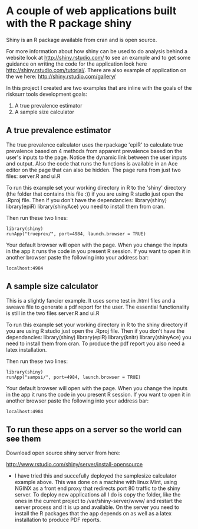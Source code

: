 # A couple of web applications built with the R package shiny


Shiny is an R package available from cran and is open source.

For more information about how shiny can be used to do analysis behind a website
look at http://shiny.rstudio.com/ to see an example and to get some guidance on
writing the code for the application look here http://shiny.rstudio.com/tutorial/. 
There are also example of application on the we here: http://shiny.rstudio.com/gallery/


In this project I created are two examples that are inline with the goals of
the risksurr tools development goals: 

1. A true prevalence estimator
2. A sample size calculator


## A true prevalence estimator
The true prevalence calculator uses the rpackage 'epiR' to
calculate true prevalence based on 4 methods from apparent
prevalence based on the user's inputs to the page. Notice
the dynamic link between the user inputs and output. Also 
the code that runs the functions is available in an Ace 
editor on the page that can also be hidden. The page runs
from just two files: server.R and ui.R

To run this example set your working directory in R to the 'shiny'
directory (the folder that contains this file :)) if you are using
R studio just open the .Rproj file. Then if you don't have the
dependancies: library(shiny) library(epiR) library(shinyAce)
you need to install them from cran.

Then run these two lines:

    library(shiny)
    runApp("trueprev/", port=4984, launch.browser = TRUE)

Your default browser will open with the page. When you change
the inputs in the app it runs the code in you present R session.
If you want to open it in another browser paste the following
into your address bar:

    localhost:4984

## A sample size calculator

This is a slightly fancier example. It uses some test in .html
files and a sweave file to generate a pdf report for the user. 
The essential functionality is still in the two files server.R
and ui.R

To run this example set your working directory in R to the shiny
directory if you are using R studio just open the .Rproj file. Then if
you don't have the dependancies: library(shiny) library(epiR)
library(knitr) library(shinyAce) you need to install them from cran. To
produce the pdf report you also need a latex installation.

Then run these two lines:

    library(shiny)
    runApp("sampsi/", port=4984, launch.browser = TRUE)

Your default browser will open with the page. When you change
the inputs in the app it runs the code in you present R session.
If you want to open it in another browser paste the following
into your address bar:

    localhost:4984


## To run these apps on a server so the world can see them

Download open source shiny server from here:

http://www.rstudio.com/shiny/server/install-opensource

* I have tried this and succefully deployed the samplesize
calculator example above. This was done on a machine with
linux Mint, using NGINX as a front end proxy that
redirects port 80 traffic to the shiny server. To deploy
new applications all I do is copy the folder, like the ones
in the current project to /var/shiny-server/www/ and restart the
server process and it is up and available. On the server you need 
to install the R packages that the app depends on as well as a 
latex installation to produce PDF reports.